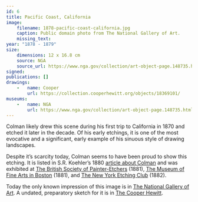 ```yaml
---
id: 6
title: Pacific Coast, California
image:
    filename: 1878-pacific-coast-california.jpg
    caption: Public domain photo from The National Gallery of Art.
    missing_text: 
year: "1878 - 1879"
size:
    dimensions: 12 x 16.8 cm
    source: NGA
    source_url: https://www.nga.gov/collection/art-object-page.148735.html
signed: 
publications: []
drawings:
    -   name: Cooper
        url: https://collection.cooperhewitt.org/objects/18369101/
museums: 
    -   name: NGA
        url: https://www.nga.gov/collection/art-object-page.148735.html
---
```

Colman likely drew this scene during his first trip to California in 1870 and etched it later in the decade. Of his early etchings, it is one of the most evocative and a significant, early example of his sinuous style of drawing landscapes.

Despite it’s scarcity today, Colman seems to have been proud to show this etching. It is listed in S.R. Koehler’s 1880 [article about Colman](https://www.jstor.org/stable/20559686) and was exhibited at [The British Society of Painter-Etchers](https://www.google.com/books/edition/The_Art_Journal/gxQYV1SDwvMC?gbpv=1&bsq=colman) (1881), [The Museum of Fine Arts in Boston](https://babel.hathitrust.org/cgi/pt?id=hvd.32044033753179&view=1up&seq=9) (1881), and [The New York Etching Club](https://archive.org/details/31823000182376/page/n11/mode/1up) (1882).

Today the only known impression of this image is in [The National Gallery of Art](https://www.nga.gov/collection/art-object-page.148735.html). A undated, preparatory sketch for it is in [The Cooper Hewitt](https://collection.cooperhewitt.org/objects/18369101/).